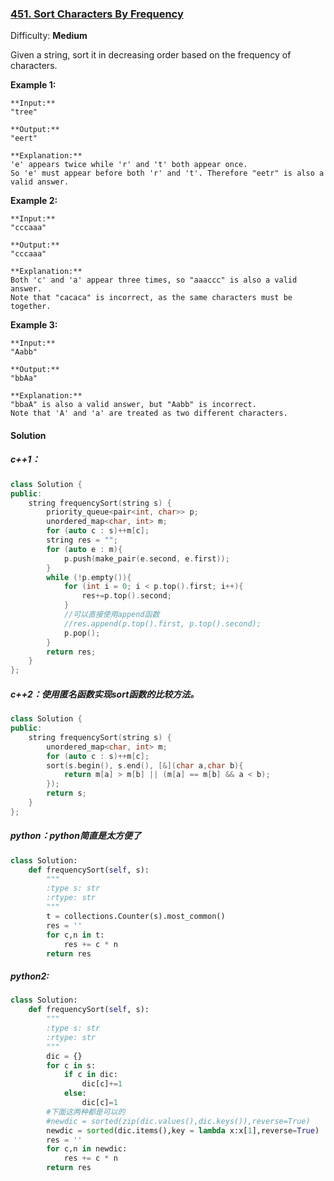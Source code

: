 ### [451\. Sort Characters By Frequency](https://leetcode.com/problems/sort-characters-by-frequency/description/)

Difficulty: **Medium**



Given a string, sort it in decreasing order based on the frequency of characters.

**Example 1:**

```
**Input:**
"tree"

**Output:**
"eert"

**Explanation:**
'e' appears twice while 'r' and 't' both appear once.
So 'e' must appear before both 'r' and 't'. Therefore "eetr" is also a valid answer.
```

**Example 2:**

```
**Input:**
"cccaaa"

**Output:**
"cccaaa"

**Explanation:**
Both 'c' and 'a' appear three times, so "aaaccc" is also a valid answer.
Note that "cacaca" is incorrect, as the same characters must be together.
```

**Example 3:**

```
**Input:**
"Aabb"

**Output:**
"bbAa"

**Explanation:**
"bbaA" is also a valid answer, but "Aabb" is incorrect.
Note that 'A' and 'a' are treated as two different characters.
```



#### Solution
##### c++1：
```c++
class Solution {
public:
    string frequencySort(string s) {
        priority_queue<pair<int, char>> p;
        unordered_map<char, int> m;
        for (auto c : s)++m[c];
        string res = "";
        for (auto e : m){
            p.push(make_pair(e.second, e.first));
        }
        while (!p.empty()){
            for (int i = 0; i < p.top().first; i++){
                res+=p.top().second;
            }
            //可以直接使用append函数
            //res.append(p.top().first, p.top().second);
            p.pop();
        }
        return res;
    }
};
```
##### c++2：使用匿名函数实现sort函数的比较方法。
```c++
class Solution {
public:
	string frequencySort(string s) {
		unordered_map<char, int> m;
		for (auto c : s)++m[c];
		sort(s.begin(), s.end(), [&](char a,char b){
			return m[a] > m[b] || (m[a] == m[b] && a < b);
		});
		return s;
	}
};
```

##### python：python简直是太方便了
```python
class Solution:
    def frequencySort(self, s):
        """
        :type s: str
        :rtype: str
        """
        t = collections.Counter(s).most_common()
        res = ''
        for c,n in t:
            res += c * n
        return res
```
##### python2:
```python
class Solution:
    def frequencySort(self, s):
        """
        :type s: str
        :rtype: str
        """
        dic = {}
        for c in s:
            if c in dic:
                dic[c]+=1
            else:
                dic[c]=1
        #下面这两种都是可以的
        #newdic = sorted(zip(dic.values(),dic.keys()),reverse=True)
        newdic = sorted(dic.items(),key = lambda x:x[1],reverse=True)
        res = ''
        for c,n in newdic:
            res += c * n
        return res
```
